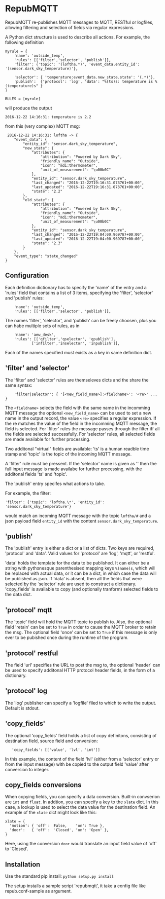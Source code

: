 RepubMQTT
=========

RepubMQTT re-publishes MQTT messages to MQTT, RESTful or logfiles, allowing
filtering and selection of fields via regular expressions.

A Python dict structure is used to describe all actions. For example, the
following definition 

```
myrule = {
    'name': 'outside_temp',
    'rules': [['filter','selector', 'publish']],
    'filter': {'topic': '(loftha.*)', 'event_data.entity_id': '(sensor.dark_sky_temperature)'},

    'selector': { 'temperature:event_data.new_state.state': '(.*)'},
    'publish':  {'protocol': 'log', 'data': "%(ts)s: temperature is %(temperature)s" }
}

RULES = [myrule]
```

will produce the output 

```
2016-12-22 14:16:31: temperature is 2.2
```

from this (very complex) MQTT msg:

```
 2016-12-22 14:16:31: loftha -> {
    "event_data": {
        "entity_id": "sensor.dark_sky_temperature",
        "new_state": {
            "attributes": {
                "attribution": "Powered by Dark Sky",
                "friendly_name": "Outside",
                "icon": "mdi:thermometer",
                "unit_of_measurement": "\u00b0C"
            },
            "entity_id": "sensor.dark_sky_temperature",
            "last_changed": "2016-12-22T19:16:31.073761+00:00",
            "last_updated": "2016-12-22T19:16:31.073761+00:00",
            "state": "2.2"
        },
        "old_state": {
            "attributes": {
                "attribution": "Powered by Dark Sky",
                "friendly_name": "Outside",
                "icon": "mdi:thermometer",
                "unit_of_measurement": "\u00b0C"
            },
            "entity_id": "sensor.dark_sky_temperature",
            "last_changed": "2016-12-22T19:04:00.969787+00:00",
            "last_updated": "2016-12-22T19:04:00.969787+00:00",
            "state": "2.3"
        }
    },
    "event_type": "state_changed"
}
```

Configuration
-------------

Each definition dictionary has to specify the 'name' of the entry
and a 'rules' field that contains a list of 3 items, specifying the 
'filter', 'selector' and 'publish' rules:

```
    'name': 'outside_temp',
    'rules': [['filter','selector', 'publish']],
```

The names 'filter', 'selector', and 'publish' can be freely choosen, plus you can habe multiple sets of rules, as in

```
    'name': 'aew_desk',
    'rules': [['qfilter','qselector', 'qpublish'],
            ['infilter','inselector', 'inpublish']],
```

Each of the names specified must exists as a key in same definition dict.


'filter' and 'selector'
----------------------
The 'filter' and 'selector' rules are themseleves dicts and the share the 
same syntax:

```
    'filter|selector': { '[<new_field_name>]:<fieldname>': '<re>' ... }
```

The ```<fieldname>``` selects the field with the same name in the incomming
MQTT message the optional ```<new_field_name>``` can be used to set a new
name in the output record, the value ```<re>``` specifies a regular expression.
If the re matches the value of the field in the incomming MQTT message, the
field is selected. For 'filter' rules the message passes through the filter
iff all the fields are selected successfully.  For 'selector' rules, all
selected fields are made available for further processing.  

Two additonal "virtual" fields are available: 'ts' is a human readble time
stamp and 'topic' is the topic of the incoming MQTT message.

A 'filter' rule must be pressent. If the 'selector' name is given as '' then
the full input message is made availabe for further processing, with the
additonal fields 'ts' and 'topic'.

The 'publish' entry specifes what actions to take. 

For example, the filter:

```'filter': {'topic': 'loftha.\*', 'entity_id': 'sensor.dark_sky_temperature'}```

would match an incoming MQTT message with the topic ```loftha/#``` and a 
json payload field ```entity_id``` with the content ```sensor.dark_sky_temperature```.

'publish'
--------
The 'publish' entry is either a dict or a list of dicts. Two keys are
required, 'protocol' and 'data'.  Valid values for 'protocol' are 'log',
    'mqtt', or 'restful'.

'data' holds the template for the data to be published. It can either be a 
string with pythonesque parenthesised mapping keys ```%(name)s```, which will 
be replaced with actual data, or it can be a dict, in which case the data will
be published as json. If 'data' is absent, then all the fields that were 
selected by the 'selector' rule are used to construct a dictionary.  'copy_fields' is available to copy (and optionally tranform) selected fields to the data 
dict.

'protocol' mqtt
---------------

The 'topic' field will hold the MQTT topic to publish to. Also, the optional
field 'retain' can be set to ```True``` in order to cause the MQTT broker to
retain the msg. The optional field 'once' can be set to ```True``` if this
message is only ever to be pubished once during the runtime of the program.

'protocol' restful
------------------

The field 'url' specifies the URL to post the msg to, the optional 'header'
can be used to specify additonal HTTP protocol header fields, in the form of
a dictionary.


'protocol' log
--------------
The 'log' publisher can specify a 'logfile' filed to which to write the
output. Default is stdout.


'copy\_fields'
-----------
The optional
    'copy_fields' field holds a list of copy definitons, consisting of
destination field, source field and conversion:

```    'copy_fields': [['value', 'lvl', 'int']] ```

In this example, the content of the field 'lvl' (either from a 'selector'
entry or from the input message) with be copied to the output field 'value'
after conversion to integer.

copy\_fields conversions
-----------------------

When copying fields, you can specify a data conversion.  Built-in convserion
are ```int``` and ```float```. In addtion, you can specify a key to
the ```xlate``` dict. In this case, a lookup is used to select the data
value for the destination field. An example of the ```xlate``` dict
might look like this:

```
xlate = {
  'motion': { 'off':  False,    'on': True },
  'door':   { 'off':  'Closed', 'on': 'Open' },
}
```
Here, using the conversion ```door``` would translate an input field value
of 'off' to 'Closed'.


Installation
------------

Use the standard pip install:
```python setup.py install```

The setup installs a sample script 'repubmqtt', it take a config file
like repub.conf-sample as argument.
